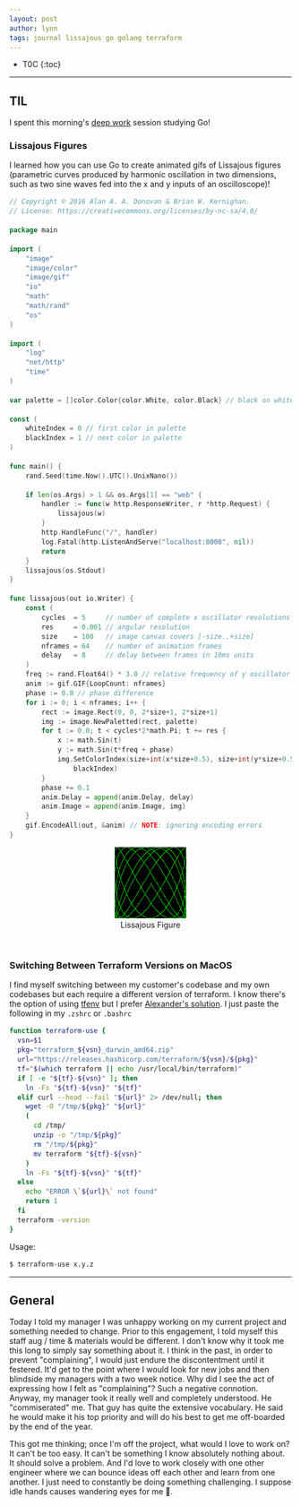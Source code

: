 ```yaml
---
layout: post
author: lynn
tags: journal lissajous go golang terraform
---
```


* T0C
{:toc}

---
<!--
<a href="" target="_blank"></a>

&nbsp;

<figure><center><img src="/assets/images/" style="width:100%">
<figcaption></figcaption></center></figure><br>

[another post]({% post_url 2021-11-03-journal %}))
-->

## TIL
I spent this morning's <a href="https://www.calnewport.com/books/deep-work/" target="_blank">deep work</a> session studying Go!

### Lissajous Figures
I learned how you can use Go to create animated gifs of Lissajous figures (parametric curves produced by harmonic oscillation in two dimensions, such as two sine waves fed into the x and y inputs of an oscilloscope)!

```go
// Copyright © 2016 Alan A. A. Donovan & Brian W. Kernighan.
// License: https://creativecommons.org/licenses/by-nc-sa/4.0/

package main

import (
	"image"
	"image/color"
	"image/gif"
	"io"
	"math"
	"math/rand"
	"os"
)

import (
	"log"
	"net/http"
	"time"
)

var palette = []color.Color{color.White, color.Black} // black on white

const (
	whiteIndex = 0 // first color in palette
	blackIndex = 1 // next color in palette
)

func main() {
	rand.Seed(time.Now().UTC().UnixNano())

	if len(os.Args) > 1 && os.Args[1] == "web" {
		handler := func(w http.ResponseWriter, r *http.Request) {
			lissajous(w)
		}
		http.HandleFunc("/", handler)
		log.Fatal(http.ListenAndServe("localhost:8000", nil))
		return
	}
	lissajous(os.Stdout)
}

func lissajous(out io.Writer) {
	const (
		cycles  = 5     // number of complete x oscillator revolutions
		res     = 0.001 // angular resolution
		size    = 100   // image canvas covers [-size..+size]
		nframes = 64    // number of animation frames
		delay   = 8     // delay between frames in 10ms units
	)
	freq := rand.Float64() * 3.0 // relative frequency of y oscillator
	anim := gif.GIF{LoopCount: nframes}
	phase := 0.0 // phase difference
	for i := 0; i < nframes; i++ {
		rect := image.Rect(0, 0, 2*size+1, 2*size+1)
		img := image.NewPaletted(rect, palette)
		for t := 0.0; t < cycles*2*math.Pi; t += res {
			x := math.Sin(t)
			y := math.Sin(t*freq + phase)
			img.SetColorIndex(size+int(x*size+0.5), size+int(y*size+0.5),
				blackIndex)
		}
		phase += 0.1
		anim.Delay = append(anim.Delay, delay)
		anim.Image = append(anim.Image, img)
	}
	gif.EncodeAll(out, &anim) // NOTE: ignoring encoding errors
}
```

<figure><center><img src="/assets/images/lissajous.gif" style="width:30%">
<figcaption>Lissajous Figure</figcaption></center></figure><br>

### Switching Between Terraform Versions on MacOS
I find myself switching between my customer's codebase and my own codebases but each require a different version of terraform. I know there's the option of using <a href="https://github.com/tfutils/tfenv" target="_blank">tfenv</a> but I prefer <a href="https://gist.github.com/amancevice/6060f2b82f15f3831f7a40c5b2b33b06" target="_blank">Alexander's solution</a>. I just paste the following in my `.zshrc` or `.bashrc`

```bash
function terraform-use {
  vsn=$1
  pkg="terraform_${vsn}_darwin_amd64.zip"
  url="https://releases.hashicorp.com/terraform/${vsn}/${pkg}"
  tf="$(which terraform || echo /usr/local/bin/terraform)"
  if [ -e "${tf}-${vsn}" ]; then
    ln -Fs "${tf}-${vsn}" "${tf}"
  elif curl --head --fail "${url}" 2> /dev/null; then
    wget -O "/tmp/${pkg}" "${url}"
    (
      cd /tmp/
      unzip -o "/tmp/${pkg}"
      rm "/tmp/${pkg}"
      mv terraform "${tf}-${vsn}"
    )
    ln -Fs "${tf}-${vsn}" "${tf}"
  else
    echo "ERROR \`${url}\` not found"
    return 1
  fi
  terraform -version
}
```
Usage:

```bash
$ terraform-use x.y.z
```
---

## General

Today I told my manager I was unhappy working on my current project and something needed to change. Prior to this engagement, I told myself this staff aug / time & materials would be different. I don't know why it took me this long to simply say something about it. I think in the past, in order to prevent "complaining", I would just endure the discontentment until it festered. It'd get to the point where I would look for new jobs and then blindside my managers with a two week notice. Why did I see the act of expressing how I felt as "complaining"? Such a negative connotion. Anyway, my manager took it really well and completely understood. He "commiserated" me. That guy has quite the extensive vocabulary. He said he would make it his top priority and will do his best to get me off-boarded by the end of the year. 

This got me thinking; once I'm off the project, what would I love to work on? It can't be too easy. It can't be something I know absolutely nothing about. It should solve a problem. And I'd love to work closely with one other engineer where we can bounce ideas off each other and learn from one another. I just need to constantly be doing something challenging. I suppose idle hands causes wandering eyes for me 👀.

<!--general commentary about tech ideas, projects, work-->
